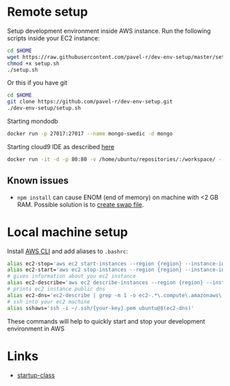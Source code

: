 # Remote setup
Setup development environment inside AWS instance. Run the following scripts inside your EC2 instance:
```bash
cd $HOME
wget https://raw.githubusercontent.com/pavel-r/dev-env-setup/master/setup.sh
chmod +x setup.sh
./setup.sh
```
Or this if you have git
```bash
cd $HOME
git clone https://github.com/pavel-r/dev-env-setup.git
./dev-env-setup/setup.sh
```
Starting mondodb
```bash
docker run -p 27017:27017 --name mongo-swedic -d mongo
```
Starting cloud9 IDE as described [here](https://github.com/kdelfour/cloud9-docker)
```bash
docker run -it -d -p 80:80 -v /home/ubuntu/repositories/:/workspace/ --name cloud9 kdelfour/cloud9-docker
```
## Known issues

* `npm install` can cause ENOM (end of memory) on machine with <2 GB RAM. Possible solution is to [create swap file](https://www.digitalocean.com/community/tutorials/how-to-add-swap-on-ubuntu-14-04).

# Local machine setup
Install [AWS CLI](https://aws.amazon.com/cli/) and add aliases to `.bashrc`:
```bash
alias ec2-stop='aws ec2 start-instances --region {region} --instance-ids {your-id}'
alias ec2-start='aws ec2 stop-instances --region {region} --instance-ids {your-id}'
# gives information about you ec2 instance
alias ec2-describe='aws ec2 describe-instances --region {region} --instance-ids {your-id}'
# prints ec2 instance public dns
alias ec2-dns='ec2-describe | grep -m 1 -o ec2-.*\.compute\.amazonaws\.com'
# ssh into your ec2 machine
alias sshaws='ssh -i ~/.ssh/{your-key}.pem ubuntu@$(ec2-dns)'
```
These commands will help to quickly start and stop your development environment in AWS

# Links
* [startup-class](https://github.com/startup-class/setup)
